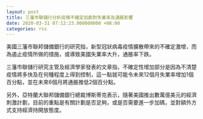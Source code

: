 ```yaml
---
layout: post
title: 三藩市聯儲行分析疫情不確定加劇對失業率及通脹影響
date: 2020-03-31 07:12:23.000000000 +08:00
categories: rss
---
```


美國三藩市聯邦儲備銀行的研究指，新型冠狀病毒疫情擴散帶來的不確定激增，而為遏止疫情所做的措施，或導致美國失業率大升，通脹率下跌。

三藩市聯儲行研究主管及經濟學家發表的文章指，不確定性增加部分是因為不清楚疫情將多快及在何種程度上得到控制，這一點就可能令未來12個月失業率增加1個百分點，並在未來6個月將通脹推低2個百分點。

另外，亞特蘭大聯邦儲備銀行總裁博斯蒂克表示，隨著美國推出數萬億美元的經濟刺激計劃，目前的重點是有關計劃是否足夠，或是否需要進一步加碼，並對額外方式支持經濟持開放態度。
